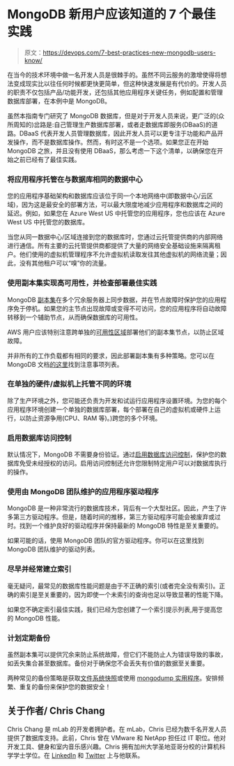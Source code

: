 # MongoDB 新用户应该知道的 7 个最佳实践

> 原文：<https://devops.com/7-best-practices-new-mongodb-users-know/>

在当今的技术环境中做一名开发人员是很棘手的。虽然不同云服务的激增使得将想法变成现实比以往任何时候都更快更简单，但这种快速发展是有代价的。开发人员的职责不仅包括产品/功能开发，还包括其他应用程序关键任务，例如配置和管理数据库部署，在本例中是 MongoDB。

虽然本指南专门研究了 MongoDB 数据库，但是对于开发人员来说，更广泛的(众所周知的)岔路是:自己管理生产数据库部署，或者走数据库即服务(DBaaS)的道路。DBaaS 代表开发人员管理数据库，因此开发人员可以更专注于功能和产品开发操作，而不是数据库操作。然而，有时这不是一个选项。如果您正在开始 MongoDB 之旅，并且没有使用 DBaaS，那么考虑一下这个清单，以确保您在开始之前已经有了最佳实践。

### 将应用程序托管在与数据库相同的数据中心

您的应用程序基础架构和数据库应该位于同一个本地网络中(即数据中心/云区域)，因为这是最安全的部署方法，可以最大限度地减少应用程序和数据库之间的延迟。例如，如果您在 Azure West US 中托管您的应用程序，您也应该在 Azure West US 中托管您的数据库。

当您从同一数据中心/区域连接到您的数据库时，您通过云托管提供商的内部网络进行通信。所有主要的云托管提供商都提供了大量的网络安全基础设施来隔离租户。他们使用的虚拟机管理程序不允许虚拟机读取发往其他虚拟机的网络流量；因此，没有其他租户可以“嗅”你的流量。

### 使用副本集实现高可用性，并检查部署最佳实践

MongoDB [副本集](https://docs.mongodb.com/manual/replication/)在多个冗余服务器上同步数据，并在节点故障时保护您的应用程序免于停机。如果您的主节点出现故障或变得不可访问，您的应用程序将自动故障转移到一个辅助节点，从而确保数据库的可用性。

AWS 用户应该特别注意跨单独的[可用性区域](https://docs.aws.amazon.com/AWSEC2/latest/UserGuide/using-regions-availability-zones.html)部署他们的副本集节点，以防止区域故障。

并非所有的工作负载都有相同的要求，因此部署副本集有多种策略。您可以在 MongoDB 文档[的这里](https://docs.mongodb.com/manual/core/replica-set-architectures/.)找到注意事项列表。

### 在单独的硬件/虚拟机上托管不同的环境

除了生产环境之外，您可能还负责为开发和试运行应用程序设置环境。为您的每个应用程序环境创建一个单独的数据库部署，每个部署在自己的虚拟机或硬件上运行，以防止资源争用(CPU、RAM 等)。)跨您的多个环境。

### 启用数据库访问控制

默认情况下，MongoDB 不需要身份验证。通过[启用数据库访问控制](https://docs.mongodb.com/v3.2/tutorial/enable-authentication/)，保护您的数据库免受未经授权的访问。启用访问控制还允许您限制特定用户可以对数据库执行的操作。

### 使用由 MongoDB 团队维护的应用程序驱动程序

MongoDB 是一种非常流行的数据库技术，背后有一个大型社区。因此，产生了许多第三方驱动程序。但是，随着时间的推移，第三方驱动程序可能会被废弃或过时。找到一个维护良好的驱动程序并保持最新的 MongoDB 特性是至关重要的。

如果可能的话，使用 MongoDB 团队的官方驱动程序。你可以在这里找到 MongoDB 团队维护的驱动列表。

### 尽早并经常建立索引

毫无疑问，最常见的数据库性能问题是由于不正确的索引(或者完全没有索引)。正确的索引是至关重要的，因为即使一个未索引的查询也足以导致显著的性能下降。

如果您不确定索引最佳实践，我们已经为您创建了一个索引提示列表,用于提高您的 MongoDB 性能。

### 计划定期备份

虽然副本集可以提供冗余来防止系统故障，但它们不能防止人为错误导致的事故，如丢失集合甚至数据库。备份对于确保您不会丢失有价值的数据至关重要。

两种常见的备份策略是获取[文件系统快照](https://docs.mongodb.com/v3.2/core/backups/#back-up-with-filesystem-snapshots)或使用 [mongodump 实用程序](https://docs.mongodb.com/v3.2/core/backups/#back-up-with-mongodump)。安排频繁、重复的备份来保护您的数据安全！

## 关于作者/ Chris Chang

Chris Chang 是 mLab 的开发者拥护者。在 mLab，Chris 已经为数千名开发人员提供了数据库支持。此前，Chris 曾在 VMware 和 NetApp 担任过 IT 职位。他对开发工具、健身和室内音乐感兴趣。Chris 拥有加州大学圣地亚哥分校的计算机科学学士学位。在 [LinkedIn](https://www.linkedin.com/in/chrisckchang) 和 [Twitter](https://twitter.com/chrisckchang) 上与他联系。